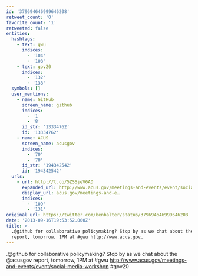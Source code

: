```yaml
---
id: '379694646999646208'
retweet_count: '0'
favorite_count: '1'
retweeted: false
entities:
  hashtags:
    - text: gwu
      indices:
        - '104'
        - '108'
    - text: gov20
      indices:
        - '132'
        - '138'
  symbols: []
  user_mentions:
    - name: GitHub
      screen_name: github
      indices:
        - '1'
        - '8'
      id_str: '13334762'
      id: '13334762'
    - name: ACUS
      screen_name: acusgov
      indices:
        - '70'
        - '78'
      id_str: '194342542'
      id: '194342542'
  urls:
    - url: http://t.co/5ZSSjeV6AD
      expanded_url: http://www.acus.gov/meetings-and-events/event/social-media-workshop
      display_url: acus.gov/meetings-and-e…
      indices:
        - '109'
        - '131'
original_url: https://twitter.com/benbalter/status/379694646999646208
date: '2013-09-16T19:53:52.000Z'
title: >-
  .@github for collaborative policymaking? Stop by as we chat about the @acusgov
  report, tomorrow, 1PM at #gwu http://www.acus.gov…
---
```


.@github for collaborative policymaking? Stop by as we chat about the @acusgov report, tomorrow, 1PM at #gwu http://www.acus.gov/meetings-and-events/event/social-media-workshop #gov20